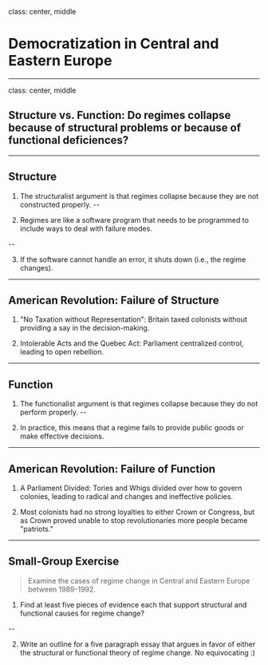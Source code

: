 class: center, middle

# Democratization in Central and Eastern Europe

---

class: center, middle

## Structure vs. Function: Do regimes collapse because of structural problems or because of functional deficiences?

---

## Structure

1. The structuralist argument is that regimes collapse because they are not constructed properly. 
--

2. Regimes are like a software program that needs to be programmed to include ways to deal with failure modes.

--

3. If the software cannot handle an error, it shuts down (i.e., the regime changes).

---

## American Revolution: Failure of Structure

1. "No Taxation without Representation": Britain taxed colonists without providing a say in the decision-making.

2. Intolerable Acts and the Quebec Act: Parliament centralized control, leading to open rebellion.

---

## Function

1. The functionalist argument is that regimes collapse because they do not perform properly. 
--

2. In practice, this means that a regime fails to provide public goods or make effective decisions.

---

## American Revolution: Failure of Function

1. A Parliament Divided: Tories and Whigs divided over how to govern colonies, leading to radical and changes and ineffective policies.

2. Most colonists had no strong loyalties to either Crown or Congress, but as Crown proved unable to stop revolutionaries more people became "patriots."

---

## Small-Group Exercise

>Examine the cases of regime change in Central and Eastern Europe between 1989-1992.

1. Find at least five pieces of evidence each that support structural and functional causes for regime change?

--

2. Write an outline for a five paragraph essay that argues in favor of either the structural or
functional theory of regime change. No equivocating :)
